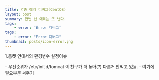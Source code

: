 ```yaml
---
title: 각종 에러 디버그(CentOS)
layout: post
summary: 한번 난 에러는 또 낸다.
tags: 
    - error: "Error 디버그"
tags: 
    - error: "Error 디버그"
thumbnail: posts/icon-error.png
---
```

<p class="text-danger bold-text">1.톰캣 안에서의 환경변수 설정이슈</p>
 - 우선순위가 /etc/init.d/tomcat 이 친구가 더 높아(?) 다른거 안먹고 있음.
 - 여기에 필요부분 써주기